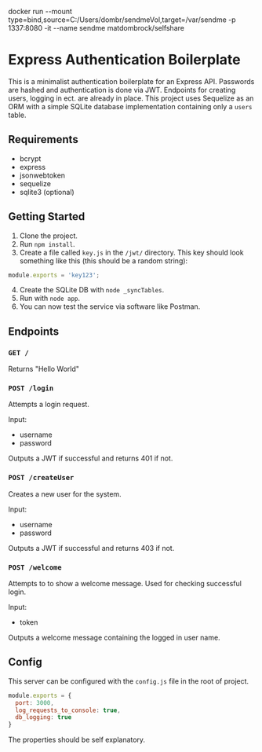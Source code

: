 docker run --mount type=bind,source=C:/Users/dombr/sendmeVol,target=/var/sendme -p 1337:8080 -it --name sendme matdombrock/selfshare

# Express Authentication Boilerplate
This is a minimalist authentication boilerplate for an Express API. Passwords are hashed and authentication is done via JWT. Endpoints for creating users, logging in ect. are already in place. This project uses Sequelize as an ORM with a simple SQLite database implementation containing only a `users` table. 

## Requirements
* bcrypt
* express
* jsonwebtoken
* sequelize
* sqlite3 (optional)

## Getting Started
1) Clone the project.
2) Run `npm install`.
3) Create a file called `key.js` in the `/jwt/` directory.
This key should look something like this (this should be a random string):
```js
module.exports = 'key123';
```
4) Create the SQLite DB with `node _syncTables`.
5) Run with `node app`.
6) You can now test the service via software like Postman.

## Endpoints

### `GET /`
Returns "Hello World"

### `POST /login`
Attempts a login request. 

Input:
- username <string>
- password <string>

Outputs a JWT if successful and returns 401 if not.

### `POST /createUser`
Creates a new user for the system.

Input:
- username <string>
- password <string>

Outputs a JWT if successful and returns 403 if not.

### `POST /welcome`
Attempts to to show a welcome message. Used for checking successful login.

Input:
- token <JWT>

Outputs a welcome message containing the logged in user name. 

## Config
This server can be configured with the `config.js` file in the root of project. 

```js
module.exports = {
  port: 3000,
  log_requests_to_console: true,
  db_logging: true
}
```

The properties should be self explanatory. 